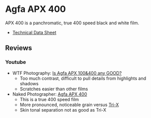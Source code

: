 # Agfa APX 400

APX 400 is a panchromatic, true 400 speed black and white film.

* [Technical Data Sheet](./resources/agfa_apx_400.pdf)

## Reviews

### Youtube

* WTF Photography: [Is Agfa APX 100&400 any GOOD?](https://www.youtube.com/watch?v=KQrZb1Y7oik)
  * Too much contrast, difficult to pull details from highlights and shadows
  * Scratches easier than other films
* Naked Photographer: [Agfa APX 400](https://www.youtube.com/watch?v=JMYgnl-fU1w)
  * This is a true 400 speed film
  * More pronounced, noticeable grain versus [Tri-X](./kodak_tri-x.md)
  * Skin tonal separation not as good as Tri-X